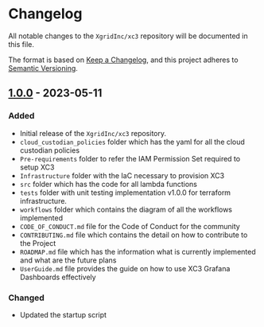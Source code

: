 # Changelog

All notable changes to the `XgridInc/xc3` repository will be documented in this file.

The format is based on [Keep a Changelog](https://keepachangelog.com/en/1.0.0/),
and this project adheres to [Semantic Versioning](https://semver.org/spec/v2.0.0.html).

## [1.0.0] - 2023-05-11

### Added
- Initial release of the `XgridInc/xc3` repository.
- `cloud_custodian_policies` folder which has the yaml for all the cloud custodian policies
- `Pre-requirements` folder to refer the IAM Permission Set required to setup XC3
- `Infrastructure` folder with the IaC necessary to provision XC3
- `src` folder which has the code for all lambda functions
- `tests` folder with unit testing implementation v1.0.0 for terraform infrastructure.
- `workflows` folder which contains the diagram of all the workflows implemented
- `CODE_OF_CONDUCT.md` file for the Code of Conduct for the community
- `CONTRIBUTING.md` file which contains the detail on how to contribute to the Project
- `ROADMAP.md` file which has the information what is currently implemented and what are the future plans
- `UserGuide.md` file provides the guide on how to use XC3 Grafana Dashboards effectively

### Changed
- Updated the startup script


[1.0.0]: https://github.com/XgridInc/xc3/releases/tag/v1.0.0